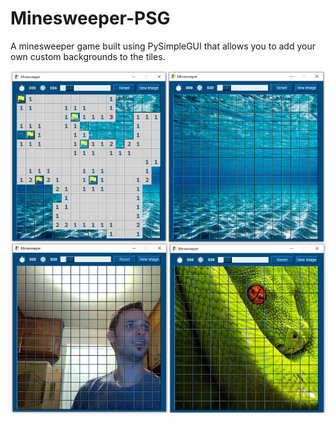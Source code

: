 # Minesweeper-PSG
 A minesweeper game built using PySimpleGUI that allows you to add your own custom backgrounds to the tiles.

![](examples/examples_all.png)
